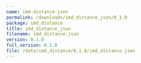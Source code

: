 ```yaml
---
name: imd-distance-json
permalink: /downloads/imd_distance_json/0_1_0
package: imd_distance
title: imd_distance_json
filename: imd_distance.json
version: 0.1.0
full_version: 0.1.0
file: /data/imd_distance/0.1.0/imd_distance.json
---
```

